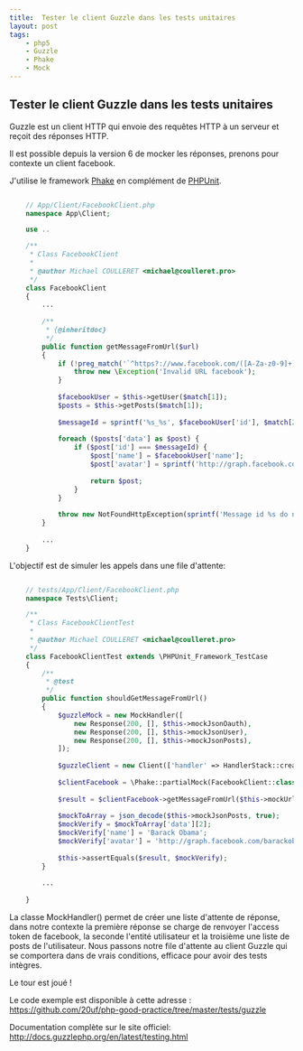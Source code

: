 ```yaml
---
title:  Tester le client Guzzle dans les tests unitaires
layout: post
tags:
    - php5
    - Guzzle
    - Phake
    - Mock
---
```


Tester le client Guzzle dans les tests unitaires
---------------------

Guzzle est un client HTTP qui envoie des requêtes HTTP à un serveur et reçoit des réponses HTTP.

Il est possible depuis la version 6 de mocker les réponses, prenons pour contexte un client facebook.

J'utilise le framework [Phake](http://phake.readthedocs.io/en/2.1/) en complément de [PHPUnit](https://phpunit.de/).

```php

    // App/Client/FacebookClient.php
    namespace App\Client;

    use .. 

    /**
     * Class FacebookClient
     *
     * @author Michael COULLERET <michael@coulleret.pro>
     */
    class FacebookClient
    {
        ... 
        
        /**
         * {@inheritdoc}
         */
        public function getMessageFromUrl($url)
        {
            if (!preg_match('`^https?://www.facebook.com/([A-Za-z0-9]+)+/posts/([0-9]+)$`', $url, $match)) {
                throw new \Exception('Invalid URL facebook');
            }
    
            $facebookUser = $this->getUser($match[1]);
            $posts = $this->getPosts($match[1]);
    
            $messageId = sprintf('%s_%s', $facebookUser['id'], $match[2]);
    
            foreach ($posts['data'] as $post) {
                if ($post['id'] === $messageId) {
                    $post['name'] = $facebookUser['name'];
                    $post['avatar'] = sprintf('http://graph.facebook.com/%s/picture', $match[1]);
    
                    return $post;
                }
            }
    
            throw new NotFoundHttpException(sprintf('Message id %s do not found', $messageId));
        }
        
        ...
    }

```

L'objectif est de simuler les appels dans une file d'attente:

```php

    // tests/App/Client/FacebookClient.php
    namespace Tests\Client;

    /**
     * Class FacebookClientTest
     *
     * @author Michael COULLERET <michael@coulleret.pro>
     */
    class FacebookClientTest extends \PHPUnit_Framework_TestCase
    {
        /**
         * @test
         */
        public function shouldGetMessageFromUrl()
        {
            $guzzleMock = new MockHandler([
                new Response(200, [], $this->mockJsonOauth),
                new Response(200, [], $this->mockJsonUser),
                new Response(200, [], $this->mockJsonPosts),
            ]);
    
            $guzzleClient = new Client(['handler' => HandlerStack::create($guzzleMock)]);
    
            $clientFacebook = \Phake::partialMock(FacebookClient::class, $this->config, $guzzleClient, $this->logger);
    
            $result = $clientFacebook->getMessageFromUrl($this->mockUrl);
    
            $mockToArray = json_decode($this->mockJsonPosts, true);
            $mockVerify = $mockToArray['data'][2];
            $mockVerify['name'] = 'Barack Obama';
            $mockVerify['avatar'] = 'http://graph.facebook.com/barackobama/picture';
    
            $this->assertEquals($result, $mockVerify);
        }
        
        ...
        
    }
```

La classe MockHandler() permet de créer une liste d'attente de réponse, dans notre contexte la première réponse se charge de renvoyer l'access token de facebook, la seconde l'entité utilisateur et la troisième une liste de posts de l'utilisateur.
Nous passons notre file d'attente au client Guzzle qui se comportera dans de vrais conditions, efficace pour avoir des tests intègres.

Le tour est joué !

Le code exemple est disponible à cette adresse : https://github.com/20uf/php-good-practice/tree/master/tests/guzzle

Documentation complète sur le site officiel: http://docs.guzzlephp.org/en/latest/testing.html
